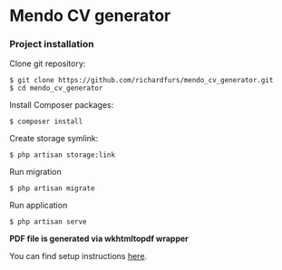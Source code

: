 # Mendo CV generator

### Project installation
Clone git repository:
```
$ git clone https://github.com/richardfurs/mendo_cv_generator.git
$ cd mendo_cv_generator
```
Install Composer packages:
```
$ composer install
```
Create storage symlink:
```
$ php artisan storage:link
```
Run migration
```
$ php artisan migrate
```
Run application
```
$ php artisan serve
```
**PDF file is generated via wkhtmltopdf wrapper**

You can find setup instructions [here](https://github.com/barryvdh/laravel-snappy).





